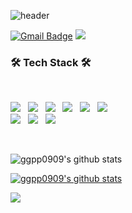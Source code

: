 <!-- 
<a href="https://hits.seeyoufarm.com"><img src="https://hits.seeyoufarm.com/api/count/incr/badge.svg?url=https%3A%2F%2Fgithub.com%2Fggpp0909&count_bg=%235E43E9&title_bg=%23968D8D&icon=&icon_color=%23E7E7E7&title=hits&edge_flat=false"/></a> -->


![header](https://capsule-render.vercel.app/api?type=slice&color=gradient&height=160&section=header&text=Yeongnam's%20Github&fontAlign=50&fontAlignY=70&fontSize=80&fontColor=000000)

[![Gmail Badge](https://img.shields.io/badge/Gmail-D14836?style=flat-square&logo=Gmail&logoColor=white)](mailto:ggpp09@gmail.com)
<a href="https://www.instagram.com/jang_0nam/?hl=ko" target="_blank"><img src="https://img.shields.io/badge/Instagram-E4405F?style=flat-square&logo=Instagram&logoColor=white"/></a>

<h3 align=""><b>🛠 Tech Stack 🛠</b></h3>

</br>
<p align="">
<img src="https://img.shields.io/badge/python-3776AB?style=flat-square&logo=python&logoColor=white"/></a> &nbsp
<img src="https://img.shields.io/badge/HTML5-E34F26?style=flat-square&logo=HTML5&logoColor=white"/></a> &nbsp
<img src="https://img.shields.io/badge/CSS3-1572B6?style=flat-square&logo=CSS3&logoColor=white"/></a> &nbsp
<img src="https://img.shields.io/badge/JavaScript-F7DF1E?style=flat-square&logo=JavaScript&logoColor=white"/></a> &nbsp
<img src="https://img.shields.io/badge/TypeScript-3178C6?style=flat-square&logo=TypeScript&logoColor=white"/></a> &nbsp
<img src="https://img.shields.io/badge/Solidity-363636?style=flat-square&logo=Solidity&logoColor=white"/></a> &nbsp

</br>
<img src="https://img.shields.io/badge/Django-092E20?style=flat-square&logo=django&logoColor=white"/></a> &nbsp
<img src="https://img.shields.io/badge/React-61DAFB?style=flat-square&logo=react&logoColor=white"/></a> &nbsp
<img src="https://img.shields.io/badge/Vue.js-4FC08D?style=flat-square&logo=vue.js&logoColor=white"/></a> &nbsp
</p>
</br>


![ggpp0909's github stats](https://github-readme-stats.vercel.app/api?username=ggpp0909&show_icons=true)

[![ggpp0909's github stats](https://github-readme-stats.vercel.app/api/top-langs/?username=ggpp0909&show_icons=true&hide_border=true&title_color=004386&icon_color=004386&layout=compact)](https://github.com/ggpp0909)


<img align='' src="http://mazassumnida.wtf/api/v2/generate_badge?boj=ggpp09">
